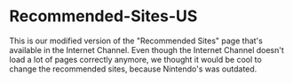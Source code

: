 # Recommended-Sites-US

This is our modified version of the "Recommended Sites" page that's available in the Internet Channel. Even though the Internet Channel doesn't load a lot of pages correctly anymore, we thought it would be cool to change the recommended sites, because Nintendo's was outdated.
